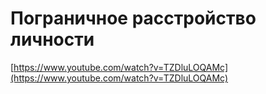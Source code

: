 # Пограничное расстройство личности

[https://www.youtube.com/watch?v=TZDluLOQAMc](https://www.youtube.com/watch?v=TZDluLOQAMc)

